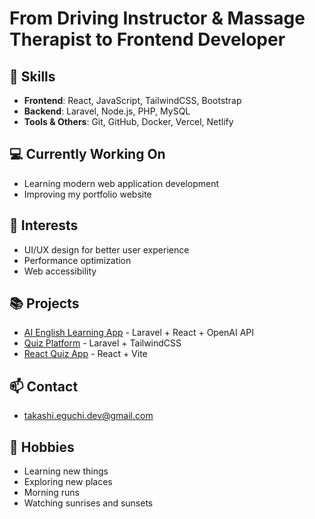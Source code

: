 # From Driving Instructor & Massage Therapist to Frontend Developer

## 🚀 Skills
- **Frontend**: React, JavaScript, TailwindCSS, Bootstrap
- **Backend**: Laravel, Node.js, PHP, MySQL
- **Tools & Others**: Git, GitHub, Docker, Vercel, Netlify

## 💻 Currently Working On
- Learning modern web application development
- Improving my portfolio website

## 🌱 Interests
- UI/UX design for better user experience
- Performance optimization
- Web accessibility

## 📚 Projects
- [AI English Learning App](https://github.com/Ten10sun/your-ai-english-app) - Laravel + React + OpenAI API
- [Quiz Platform](https://github.com/Ten10sun/lara-qui-app) - Laravel + TailwindCSS
- [React Quiz App](https://github.com/ten10sun/react-quiz) - React + Vite

## 📫 Contact
- takashi.eguchi.dev@gmail.com

## 🏃 Hobbies
- Learning new things
- Exploring new places
- Morning runs
- Watching sunrises and sunsets
